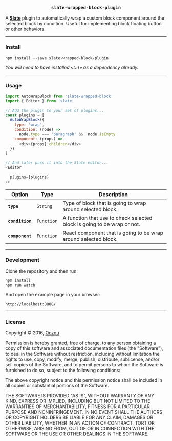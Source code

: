 
<h3 align="center"><code>slate-wrapped-block-plugin</code></h3>

A [**Slate**](https://github.com/ianstormtaylor/slate) plugin to automatically wrap a custom block component around the selected block by condition. Useful for implementing block floating button or other behaviors.

---

### Install

```
npm install --save slate-wrapped-block-plugin
```

_You will need to have installed `slate` as a dependency already._

---

### Usage

```js
import AutoWrapBlock from 'slate-wrapped-block'
import { Editor } from 'slate'

// Add the plugin to your set of plugins...
const plugins = [
  AutoWrapBlock({
    type: 'wrap',
    condition: (node) =>
      node.type === 'paragraph' && !node.isEmpty
    component: (props) =>
      <div>{props}.children</div>
  })
]

// And later pass it into the Slate editor...
<Editor
  ...
  plugins={plugins}
/>
```

Option | Type | Description
--- | --- | ---
**`type`** | `String` | Type of block that is going to wrap around selected block.
**`condition`** | `Function` | A function that use to check selected block is going to be wrap or not.
**`component`** | `Function` | React component that is going to be wrap around selected block.

---

### Development

Clone the repository and then run:

```
npm install
npm run watch
```

And open the example page in your browser:

```
http://localhost:8888/
```

---

### License

Copyright &copy; 2016, [Oozou](http://oozou.com)

Permission is hereby granted, free of charge, to any person obtaining a copy of this software and associated documentation files (the "Software"), to deal in the Software without restriction, including without limitation the rights to use, copy, modify, merge, publish, distribute, sublicense, and/or sell copies of the Software, and to permit persons to whom the Software is furnished to do so, subject to the following conditions:

The above copyright notice and this permission notice shall be included in all copies or substantial portions of the Software.

THE SOFTWARE IS PROVIDED "AS IS", WITHOUT WARRANTY OF ANY KIND, EXPRESS OR IMPLIED, INCLUDING BUT NOT LIMITED TO THE WARRANTIES OF MERCHANTABILITY, FITNESS FOR A PARTICULAR PURPOSE AND NONINFRINGEMENT. IN NO EVENT SHALL THE AUTHORS OR COPYRIGHT HOLDERS BE LIABLE FOR ANY CLAIM, DAMAGES OR OTHER LIABILITY, WHETHER IN AN ACTION OF CONTRACT, TORT OR OTHERWISE, ARISING FROM, OUT OF OR IN CONNECTION WITH THE SOFTWARE OR THE USE OR OTHER DEALINGS IN THE SOFTWARE.
